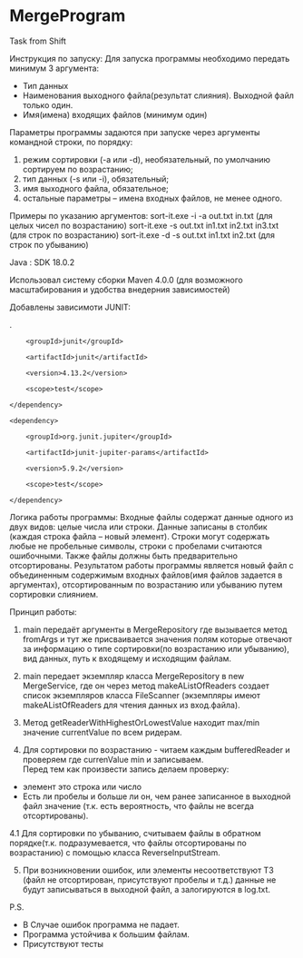 # MergeProgram
Task from Shift



Инструкция по запуску: 
Для запуска программы необходимо передать минимум 3 аргумента: 
- Тип данных
- Наименования выходного файла(результат слияния). Выходной файл только один.
- Имя(имена) входящих файлов (минимум один)

Параметры программы задаются при запуске через аргументы командной строки, по порядку:
1. режим сортировки (-a или -d), необязательный, по умолчанию сортируем по возрастанию;
2. тип данных (-s или -i), обязательный;
3. имя выходного файла, обязательное;
4. остальные параметры – имена входных файлов, не менее одного.


Примеры по указанию аргументов:
sort-it.exe -i -a out.txt in.txt (для целых чисел по возрастанию)
sort-it.exe -s out.txt in1.txt in2.txt in3.txt (для строк по возрастанию)
sort-it.exe -d -s out.txt in1.txt in2.txt (для строк по убыванию)

Java : SDK 18.0.2

Использовал систему сборки Maven 4.0.0 (для возможного масштабирования и удобства внедерния зависимостей)

Добавлены зависимоти JUNIT:


.<dependency>
        
        <groupId>junit</groupId>
        
        <artifactId>junit</artifactId>
        
        <version>4.13.2</version>
        
        <scope>test</scope>
        
    </dependency>
  
    <dependency>
    
        <groupId>org.junit.jupiter</groupId>
        
        <artifactId>junit-jupiter-params</artifactId>
        
        <version>5.9.2</version>
        
        <scope>test</scope>
        
    </dependency>


Логика работы программы:
Входные файлы содержат данные одного из двух видов: целые числа или строки. Данные записаны
в столбик (каждая строка файла – новый элемент). Строки могут содержать любые не пробельные
символы, строки с пробелами считаются ошибочными. Также файлы должны быть предварительно
отсортированы.
Результатом работы программы является новый файл с объединенным содержимым
входных файлов(имя файлов задается в аргументах), отсортированным по возрастанию или убыванию путем сортировки слиянием.


Принцип работы:

1. main передаёт аргументы в MergeRepository где вызывается метод fromArgs и тут же присваивается значения полям которые
отвечают за информацию о типе сортировки(по возрастанию или убыванию), вид данных, путь к входящему и исходящим файлам.

2. main передает экземпляр класса MergeRepository в new MergeService, где он через метод makeAListOfReaders создает список экземпляров класса FileScanner (экземпляры имеют makeAListOfReaders для чтения данных из вход.файла).

3. Метод getReaderWithHighestOrLowestValue находит max/min значение currentValue по всем ридерам.

4. Для сортировки по возрастанию - читаем каждым bufferedReader и проверяем где currenValue min и записываем.  
Перед тем как произвести запись делаем проверку:
 - элемент это строка или число
 - Есть ли пробелы и больше ли он, чем ранее записанное в выходной файл значение (т.к. есть вероятность, что файлы не всегда отсортированы).

4.1 Для сортировки по убыванию, считываем файлы в обратном порядке(т.к. подразумевается, что файлы отсортированы по возрастанию) с помощью класса ReverseInputStream.

5. При возникновении ошибок, или элементы несоответствуют ТЗ (файл не отсортирован, присутствуют пробелы и т.д.) данные не будут записываться в выходной файл, а залогируются в log.txt.

P.S. 
- В Случае ошибок программа не падает. 
- Программа устойчива к большим файлам.
- Присутствуют тесты 
